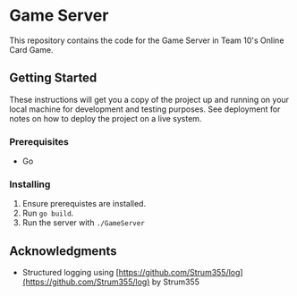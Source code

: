 # Game Server

This repository contains the code for the Game Server in Team 10's Online Card Game.

## Getting Started

These instructions will get you a copy of the project up and running on your local machine for development and testing purposes. See deployment for notes on how to deploy the project on a live system.

### Prerequisites

* Go

### Installing

1. Ensure prerequistes are installed.
2. Run `go build`.
3. Run the server with `./GameServer`

## Acknowledgments

* Structured logging using [https://github.com/Strum355/log](https://github.com/Strum355/log) by Strum355

